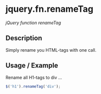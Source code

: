 # jquery.fn.renameTag
_jQuery function renameTag_

## Description

Simply rename you HTML-tags with one call.

## Usage / Example

Rename all H1-tags to div ...

```javascript
$('h1').renameTag('div');
```

